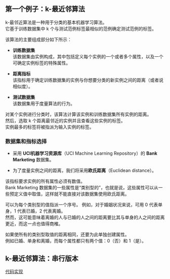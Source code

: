 ## 第一个例子：k-最近邻算法
k-最邻近算法是一种用于分类的基本机器学习算法。  
它基于训练数据集中 k 个与测试范例标签最相似的范例确定测试范例的标签。

该算法的主要组成部分如下所示：
-	**训练数据集**  
该数据集由实例构成，其中包括定义每个实例的一个或者多个属性，以及一个可确定实例标签的特殊属性。

-	**距离指标**  
该指标用于确定训练数据集的实例与你想要分类的新实例之间的距离（或者说相似度）。
-	**测试数据集**  
该数据集用于度量算法的行为。

对某个实例进行分类时，该算法计算该实例和训练数据集所有实例的距离。  
然后，选取 k 个距离最邻近的实例并且查看这些实例的标签。  
实例最多的标签将被指派为输入实例的标签。

### 数据集和指标选择
-	采用 **UCI机器学习资源库**（UCI Machine Learning Repository）的 **Bank Marketing** 数据集。    

-	为了度量实例之间的距离，我们将采用**欧氏距离**（Euclidean distance）。  

该指标要求实例的所有属性必须有数值。  
Bank Marketing 数据集的一些属性是“类别型的”，也就是说，这些属性可以从一些预定义值中取值，这样就不能直接对该数据集使用欧氏距离。  

可以为每个类别型的值指派一个序号。
例如，对于婚姻状况来说，可用 0 代表单身，1 代表已婚，2 代表离婚。  
然而，这可能意味着离婚的人与已婚的人之间的距离要比其与单身的人之间的距离更近，而这一点也值得商榷。  

如果使所有的类别型取值的距离相同，还要为此单独创建属性。  
例如已婚、单身和离婚，而每个属性都只有两个值：0（否）和 1（是）。

## k-最近邻算法：串行版本
[代码实现](J2SerialVersionKNearestNeighbors.java)